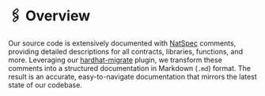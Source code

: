 # 🖇 Overview

Our source code is extensively documented with [NatSpec](https://docs.soliditylang.org/en/latest/natspec-format.html) comments, providing detailed descriptions for all contracts, libraries, functions, and more. Leveraging our [hardhat-migrate](https://github.com/dl-solarity/solidity-lib/tree/master) plugin, we transform these comments into a structured documentation in Markdown (`.md`) format. The result is an accurate, easy-to-navigate documentation that mirrors the latest state of our codebase.

